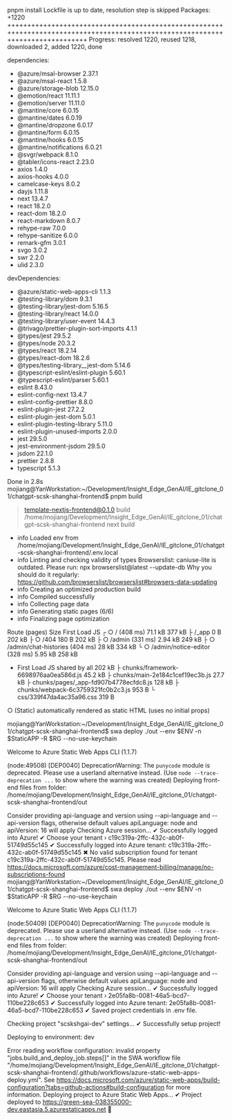 pnpm install
Lockfile is up to date, resolution step is skipped
Packages: +1220
++++++++++++++++++++++++++++++++++++++++++++++++++++++++++++++++++++++++++++++++++++++++++++++++++++++++++++++++++++++++++++++++
Progress: resolved 1220, reused 1218, downloaded 2, added 1220, done

dependencies:
+ @azure/msal-browser 2.37.1
+ @azure/msal-react 1.5.8
+ @azure/storage-blob 12.15.0
+ @emotion/react 11.11.1
+ @emotion/server 11.11.0
+ @mantine/core 6.0.15
+ @mantine/dates 6.0.19
+ @mantine/dropzone 6.0.17
+ @mantine/form 6.0.15
+ @mantine/hooks 6.0.15
+ @mantine/notifications 6.0.21
+ @svgr/webpack 8.1.0
+ @tabler/icons-react 2.23.0
+ axios 1.4.0
+ axios-hooks 4.0.0
+ camelcase-keys 8.0.2
+ dayjs 1.11.8
+ next 13.4.7
+ react 18.2.0
+ react-dom 18.2.0
+ react-markdown 8.0.7
+ rehype-raw 7.0.0
+ rehype-sanitize 6.0.0
+ remark-gfm 3.0.1
+ svgo 3.0.2
+ swr 2.2.0
+ ulid 2.3.0

devDependencies:
+ @azure/static-web-apps-cli 1.1.3
+ @testing-library/dom 9.3.1
+ @testing-library/jest-dom 5.16.5
+ @testing-library/react 14.0.0
+ @testing-library/user-event 14.4.3
+ @trivago/prettier-plugin-sort-imports 4.1.1
+ @types/jest 29.5.2
+ @types/node 20.3.2
+ @types/react 18.2.14
+ @types/react-dom 18.2.6
+ @types/testing-library__jest-dom 5.14.6
+ @typescript-eslint/eslint-plugin 5.60.1
+ @typescript-eslint/parser 5.60.1
+ eslint 8.43.0
+ eslint-config-next 13.4.7
+ eslint-config-prettier 8.8.0
+ eslint-plugin-jest 27.2.2
+ eslint-plugin-jest-dom 5.0.1
+ eslint-plugin-testing-library 5.11.0
+ eslint-plugin-unused-imports 2.0.0
+ jest 29.5.0
+ jest-environment-jsdom 29.5.0
+ jsdom 22.1.0
+ prettier 2.8.8
+ typescript 5.1.3

Done in 2.8s
mojiang@YanWorkstation:~/Development/Insight_Edge_GenAI/IE_gitclone_01/chatgpt-scsk-shanghai-frontend$ pnpm build

> template-nextjs-frontend@0.1.0 build /home/mojiang/Development/Insight_Edge_GenAI/IE_gitclone_01/chatgpt-scsk-shanghai-frontend
> next build

- info Loaded env from /home/mojiang/Development/Insight_Edge_GenAI/IE_gitclone_01/chatgpt-scsk-shanghai-frontend/.env.local
- info Linting and checking validity of types
Browserslist: caniuse-lite is outdated. Please run:
  npx browserslist@latest --update-db
  Why you should do it regularly: https://github.com/browserslist/browserslist#browsers-data-updating
- info Creating an optimized production build
- info Compiled successfully
- info Collecting page data
- info Generating static pages (6/6)
- info Finalizing page optimization

Route (pages)                              Size     First Load JS
┌ ○ / (408 ms)                             71.1 kB         377 kB
├   /_app                                  0 B             202 kB
├ ○ /404                                   180 B           202 kB
├ ○ /admin (331 ms)                        2.94 kB         249 kB
├ ○ /admin/chat-histories (404 ms)         28 kB           334 kB
└ ○ /admin/notice-editor (328 ms)          5.95 kB         258 kB
+ First Load JS shared by all              202 kB
  ├ chunks/framework-6698976aa0ea586d.js   45.2 kB
  ├ chunks/main-2e184c1cef19ec3b.js        27.7 kB
  ├ chunks/pages/_app-fd907b4778ecfdc8.js  128 kB
  ├ chunks/webpack-6c3759321fc0b2c3.js     953 B
  └ css/339f47da4ac35a96.css               319 B

○  (Static)  automatically rendered as static HTML (uses no initial props)

mojiang@YanWorkstation:~/Development/Insight_Edge_GenAI/IE_gitclone_01/chatgpt-scsk-shanghai-frontend$ swa deploy ./out --env $ENV -n $StaticAPP -R $RG --no-use-keychain

Welcome to Azure Static Web Apps CLI (1.1.7)

(node:49508) [DEP0040] DeprecationWarning: The `punycode` module is deprecated. Please use a userland alternative instead.
(Use `node --trace-deprecation ...` to show where the warning was created)
Deploying front-end files from folder:
  /home/mojiang/Development/Insight_Edge_GenAI/IE_gitclone_01/chatgpt-scsk-shanghai-frontend/out

Consider providing api-language and version using --api-language and --api-version flags,
    otherwise default values apiLanguage: node and apiVersion: 16 will apply
Checking Azure session...
✔ Successfully logged into Azure!
✔ Choose your tenant › c19c319a-2ffc-432c-ab0f-51749d55c145
✔ Successfully logged into Azure tenant: c19c319a-2ffc-432c-ab0f-51749d55c145
✖ No valid subscription found for tenant c19c319a-2ffc-432c-ab0f-51749d55c145.
  Please read https://docs.microsoft.com/azure/cost-management-billing/manage/no-subscriptions-found
mojiang@YanWorkstation:~/Development/Insight_Edge_GenAI/IE_gitclone_01/chatgpt-scsk-shanghai-frontend$ swa deploy ./out --env $ENV -n $StaticAPP -R $RG --no-use-keychain

Welcome to Azure Static Web Apps CLI (1.1.7)

(node:50409) [DEP0040] DeprecationWarning: The `punycode` module is deprecated. Please use a userland alternative instead.
(Use `node --trace-deprecation ...` to show where the warning was created)
Deploying front-end files from folder:
  /home/mojiang/Development/Insight_Edge_GenAI/IE_gitclone_01/chatgpt-scsk-shanghai-frontend/out

Consider providing api-language and version using --api-language and --api-version flags,
    otherwise default values apiLanguage: node and apiVersion: 16 will apply
Checking Azure session...
✔ Successfully logged into Azure!
✔ Choose your tenant › 2e05fa8b-0081-46a5-bcd7-110be228c653
✔ Successfully logged into Azure tenant: 2e05fa8b-0081-46a5-bcd7-110be228c653
✔ Saved project credentials in .env file.

Checking project "scskshgai-dev" settings...
✔ Successfully setup project!

Deploying to environment: dev


Error reading workflow configuration:
invalid property "jobs.build_and_deploy_job.steps[]" in the SWA workflow file "/home/mojiang/Development/Insight_Edge_GenAI/IE_gitclone_01/chatgpt-scsk-shanghai-frontend/.github/workflows/azure-static-web-apps-deploy.yml".
See https://docs.microsoft.com/azure/static-web-apps/build-configuration?tabs=github-actions#build-configuration for more information.
Deploying project to Azure Static Web Apps...
✔ Project deployed to https://green-sea-038355000-dev.eastasia.5.azurestaticapps.net 🚀
